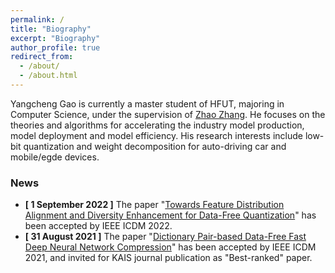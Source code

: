 ```yaml
---
permalink: /
title: "Biography"
excerpt: "Biography"
author_profile: true
redirect_from: 
  - /about/
  - /about.html
---
```


Yangcheng Gao is currently a master student of HFUT, majoring in Computer Science, under the supervision of [Zhao Zhang](https://sites.google.com/site/cszzhang). He focuses on the theories and algorithms for accelerating the industry model production, model deployment and model efficiency. His research interests include low-bit quantization and weight decomposition for auto-driving car and mobile/egde devices. 

### News

 - **[ 1 September 2022 ]** The paper "[Towards Feature Distribution Alignment and Diversity Enhancement for Data-Free Quantization](/_publications/icdm-2022-clusterq.md)" has been accepted by IEEE ICDM 2022.
 - **[ 31 August 2021 ]** The paper "[Dictionary Pair-based Data-Free Fast Deep Neural Network Compression](/_publications/icdm-2021-dict.md)" has been accepted by IEEE ICDM 2021, and invited for KAIS journal publication as "Best-ranked" paper. 